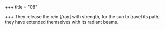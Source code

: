 +++
title = "08"

+++
They release the rein [/ray] with strength, for the sun to travel its path; they have extended themselves with its radiant beams.